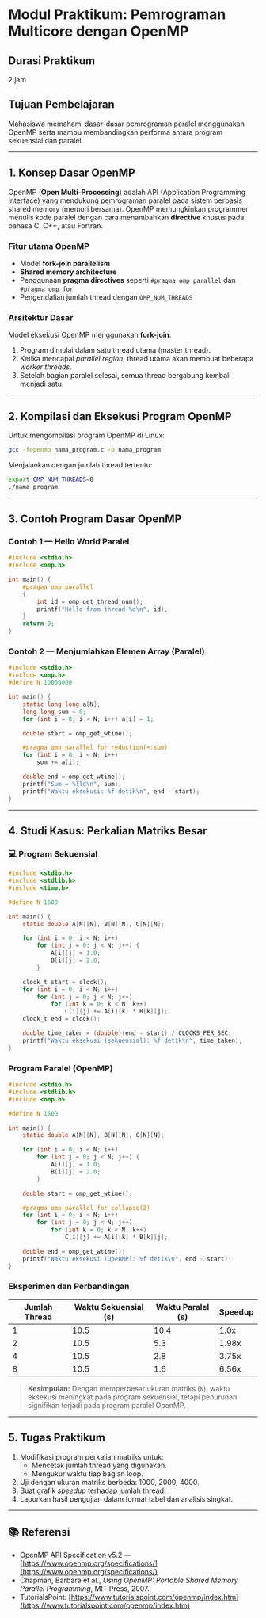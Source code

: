 # Modul Praktikum: Pemrograman Multicore dengan OpenMP

## Durasi Praktikum
2 jam

## Tujuan Pembelajaran
Mahasiswa memahami dasar-dasar pemrograman paralel menggunakan OpenMP serta mampu membandingkan performa antara program sekuensial dan paralel.

---

## 1. Konsep Dasar OpenMP

OpenMP (**Open Multi-Processing**) adalah API (Application Programming Interface) yang mendukung pemrograman paralel pada sistem berbasis shared memory (memori bersama). OpenMP memungkinkan programmer menulis kode paralel dengan cara menambahkan **directive** khusus pada bahasa C, C++, atau Fortran.

### Fitur utama OpenMP
- Model **fork-join parallelism**
- **Shared memory architecture**
- Penggunaan **pragma directives** seperti `#pragma omp parallel` dan `#pragma omp for`
- Pengendalian jumlah thread dengan `OMP_NUM_THREADS`

### Arsitektur Dasar
Model eksekusi OpenMP menggunakan **fork-join**:
1. Program dimulai dalam satu thread utama (master thread).
2. Ketika mencapai *parallel region*, thread utama akan membuat beberapa *worker threads*.
3. Setelah bagian paralel selesai, semua thread bergabung kembali menjadi satu.

---

## 2. Kompilasi dan Eksekusi Program OpenMP

Untuk mengompilasi program OpenMP di Linux:
```bash
gcc -fopenmp nama_program.c -o nama_program
```

Menjalankan dengan jumlah thread tertentu:
```bash
export OMP_NUM_THREADS=8
./nama_program
```

---

## 3. Contoh Program Dasar OpenMP

### Contoh 1 — Hello World Paralel
```c
#include <stdio.h>
#include <omp.h>

int main() {
    #pragma omp parallel
    {
        int id = omp_get_thread_num();
        printf("Hello from thread %d\n", id);
    }
    return 0;
}
```

### Contoh 2 — Menjumlahkan Elemen Array (Paralel)
```c
#include <stdio.h>
#include <omp.h>
#define N 10000000

int main() {
    static long long a[N];
    long long sum = 0;
    for (int i = 0; i < N; i++) a[i] = 1;

    double start = omp_get_wtime();

    #pragma omp parallel for reduction(+:sum)
    for (int i = 0; i < N; i++)
        sum += a[i];

    double end = omp_get_wtime();
    printf("Sum = %lld\n", sum);
    printf("Waktu eksekusi: %f detik\n", end - start);
}
```

---

## 4. Studi Kasus: Perkalian Matriks Besar

### 💻 Program Sekuensial
```c
#include <stdio.h>
#include <stdlib.h>
#include <time.h>

#define N 1500

int main() {
    static double A[N][N], B[N][N], C[N][N];

    for (int i = 0; i < N; i++)
        for (int j = 0; j < N; j++) {
            A[i][j] = 1.0;
            B[i][j] = 2.0;
        }

    clock_t start = clock();
    for (int i = 0; i < N; i++)
        for (int j = 0; j < N; j++)
            for (int k = 0; k < N; k++)
                C[i][j] += A[i][k] * B[k][j];
    clock_t end = clock();

    double time_taken = (double)(end - start) / CLOCKS_PER_SEC;
    printf("Waktu eksekusi (sekuensial): %f detik\n", time_taken);
}
```

### Program Paralel (OpenMP)
```c
#include <stdio.h>
#include <stdlib.h>
#include <omp.h>

#define N 1500

int main() {
    static double A[N][N], B[N][N], C[N][N];

    for (int i = 0; i < N; i++)
        for (int j = 0; j < N; j++) {
            A[i][j] = 1.0;
            B[i][j] = 2.0;
        }

    double start = omp_get_wtime();

    #pragma omp parallel for collapse(2)
    for (int i = 0; i < N; i++)
        for (int j = 0; j < N; j++)
            for (int k = 0; k < N; k++)
                C[i][j] += A[i][k] * B[k][j];

    double end = omp_get_wtime();
    printf("Waktu eksekusi (OpenMP): %f detik\n", end - start);
}
```

### Eksperimen dan Perbandingan

| Jumlah Thread | Waktu Sekuensial (s) | Waktu Paralel (s) | Speedup |
|----------------|-----------------------|--------------------|----------|
| 1              | 10.5                  | 10.4               | 1.0x     |
| 2              | 10.5                  | 5.3                | 1.98x    |
| 4              | 10.5                  | 2.8                | 3.75x    |
| 8              | 10.5                  | 1.6                | 6.56x    |

> **Kesimpulan:** Dengan memperbesar ukuran matriks (`N`), waktu eksekusi meningkat pada program sekuensial, tetapi penurunan signifikan terjadi pada program paralel OpenMP.

---

## 5. Tugas Praktikum

1. Modifikasi program perkalian matriks untuk:
   - Mencetak jumlah thread yang digunakan.
   - Mengukur waktu tiap bagian loop.
2. Uji dengan ukuran matriks berbeda: 1000, 2000, 4000.
3. Buat grafik *speedup* terhadap jumlah thread.
4. Laporkan hasil pengujian dalam format tabel dan analisis singkat.

---

## 📚 Referensi
- OpenMP API Specification v5.2 — [https://www.openmp.org/specifications/](https://www.openmp.org/specifications/)
- Chapman, Barbara et al., *Using OpenMP: Portable Shared Memory Parallel Programming*, MIT Press, 2007.
- TutorialsPoint: [https://www.tutorialspoint.com/openmp/index.htm](https://www.tutorialspoint.com/openmp/index.htm)

